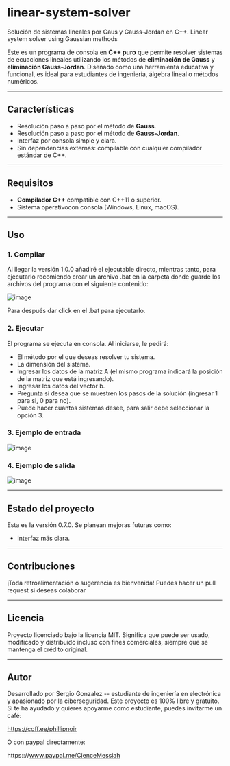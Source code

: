 # linear-system-solver
Solución de sistemas lineales por Gaus y Gauss-Jordan en C++. Linear system solver using Gaussian methods

Este es un programa de consola en **C++ puro** que permite resolver sistemas de ecuaciones lineales utilizando los métodos de **eliminación de Gauss** y **eliminación Gauss-Jordan**.
Diseñado como una herramienta educativa y funcional, es ideal para estudiantes de ingeniería, álgebra lineal o métodos numéricos.

---

## Características

- Resolución paso a paso por el método de **Gauss**.
- Resolución paso a paso por el método de **Gauss-Jordan**.
- Interfaz por consola simple y clara.
- Sin dependencias externas: compilable con cualquier compilador estándar de C++.

---

## Requisitos

- **Compilador C++** compatible con C++11 o superior.
- Sistema operativocon consola (Windows, Linux, macOS).

---

## Uso

### 1. Compilar

Al llegar la versión 1.0.0 añadiré el ejecutable directo, mientras tanto, para ejecutarlo recomiendo crear un archivo .bat en la carpeta donde guarde los archivos del programa con el siguiente contenido:

![image](https://github.com/user-attachments/assets/cbfb1209-e401-4c3b-9e1b-c12c1d274141)



Para después dar click en el .bat para ejecutarlo.

### 2. Ejecutar

El programa se ejecuta en consola.
Al iniciarse, le pedirá:

- El método por el que deseas resolver tu sistema.
- La dimensión del sistema.
- Ingresar los datos de la matriz A (el mismo programa indicará la posición de la matriz que está ingresando).
- Ingresar los datos del vector b.
- Pregunta si desea que se muestren los pasos de la solución (ingresar 1 para si, 0 para no).
- Puede hacer cuantos sistemas desee, para salir debe seleccionar la opción 3.

### 3. Ejemplo de entrada

![image](https://github.com/user-attachments/assets/35fc9ecd-2866-4385-95dc-28b81dbd0f1b)

### 4. Ejemplo de salida

![image](https://github.com/user-attachments/assets/47611d3e-0d64-49f1-a0f0-894fe3675480)

---

## Estado del proyecto

Esta es la versión 0.7.0.
Se planean mejoras futuras como:
- Interfaz más clara.

---

## Contribuciones

¡Toda retroalimentación o sugerencia es bienvenida!
Puedes hacer un pull request si deseas colaborar

---

## Licencia

Proyecto licenciado bajo la licencia MIT.
Significa que puede ser usado, modificado y distribuido incluso con fines comerciales, siempre que se mantenga el crédito original.

---

## Autor

Desarrollado por Sergio Gonzalez -- estudiante de ingeniería en electrónica y apasionado por la ciberseguridad.
Este proyecto es 100% libre y gratuito. Si te ha ayudado y quieres apoyarme como estudiante, puedes invitarme un café:

https://coff.ee/phillipnoir

O con paypal directamente:

https:://www.paypal.me/CienceMessiah
